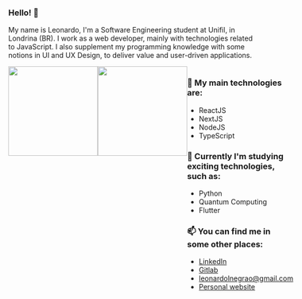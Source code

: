 ### Hello! 👋

My name is Leonardo, I'm a Software Engineering student at Unifil, in Londrina (BR). I work as a web developer, mainly with technologies related to JavaScript. I also supplement my programming knowledge with some notions in UI and UX Design, to deliver value and user-driven applications.

<div style="display: flex">
<img height="180em" src="https://github-readme-stats.vercel.app/api?username=leonardonegrao&show_icons=true&theme=tokyonight&include_all_commits=true&count_private=true"/>
<img height="180em" src="https://github-readme-stats.vercel.app/api/top-langs/?username=leonardonegrao&show_icons=true&theme=tokyonight&include_all_commits=true&count_private=true"/>
<div>
  
### 💎 My main technologies are:
- ReactJS
- NextJS
- NodeJS
- TypeScript

### 🌱 Currently I'm studying exciting technologies, such as:
- Python
- Quantum Computing
- Flutter

### 📫 You can find me in some other places:
- [LinkedIn](https://www.linkedin.com/in/leonardonegrão)
- [Gitlab](https://gitlab.com/leonardonegrao)
- [leonardolnegrao@gmail.com](mailto:leonardolnegrao@gmail.com)
- [Personal website](https://leonardonegrao.com)
